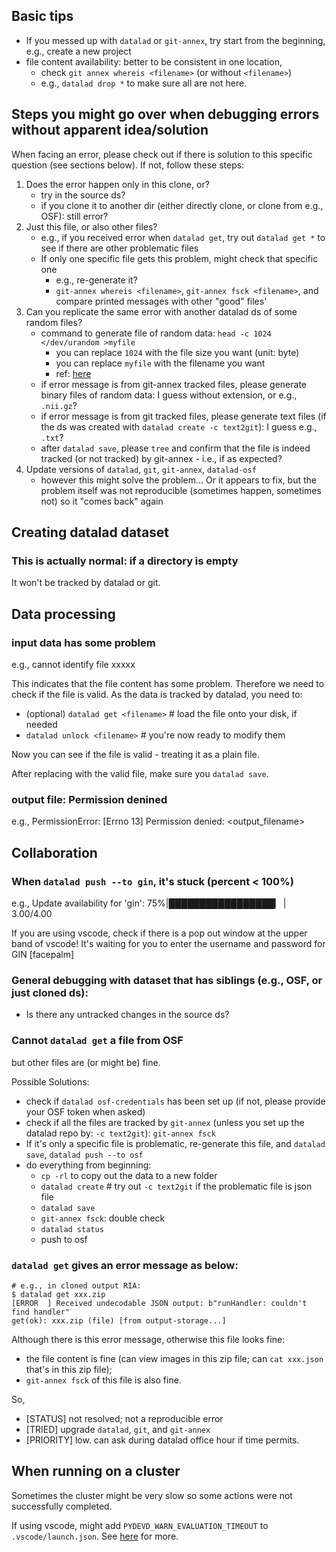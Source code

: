 
## Basic tips
* If you messed up with `datalad` or `git-annex`, try start from the beginning, e.g., create a new project
* file content availability: better to be consistent in one location,
    * check `git annex whereis <filename>` (or without `<filename>`)
    * e.g., `datalad drop *` to make sure all are not here.

## Steps you might go over when debugging errors without apparent idea/solution
When facing an error, please check out if there is solution to this specific question (see sections below). If not, follow these steps:

1. Does the error happen only in this clone, or?
    * try in the source ds?
    * if you clone it to another dir (either directly clone, or clone from e.g., OSF): still error?
1. Just this file, or also other files?
    * e.g., if you received error when `datalad get`, try out `datalad get *` to see if there are other problematic files
    * If only one specific file gets this problem, might check that specific one
        * e.g., re-generate it?
        * `git-annex whereis <filename>`, `git-annex fsck <filename>`, and compare printed messages with other "good" files'
1. Can you replicate the same error with another datalad ds of some random files?
    * command to generate file of random data: `head -c 1024 </dev/urandom >myfile`
        * you can replace `1024` with the file size you want (unit: byte)
        * you can replace `myfile` with the filename you want
        * ref: [here](https://unix.stackexchange.com/questions/33629/how-can-i-populate-a-file-with-random-data)
    * if error message is from git-annex tracked files, please generate binary files of random data: I guess without extension, or e.g., `.nii.gz`?
    * if error message is from git tracked files, please generate text files (if the ds was created with `datalad create -c text2git`): I guess e.g., `.txt`?
    * after `datalad save`, please `tree` and confirm that the file is indeed tracked (or not tracked) by git-annex - i.e., if as expected?
1. Update versions of `datalad`, `git`, `git-annex`, `datalad-osf`
    * however this might solve the problem... Or it appears to fix, but the problem itself was not reproducible (sometimes happen, sometimes not) so it "comes back" again

## Creating datalad dataset
### This is actually normal: if a directory is empty
It won't be tracked by datalad or git.


## Data processing
### input data has some problem
e.g., cannot identify file xxxxx

This indicates that the file content has some problem. Therefore we need to check if the file is valid. As the data is tracked by datalad, you need to:
* (optional) `datalad get <filename>`  # load the file onto your disk, if needed
* `datalad unlock <filename>`   # you're now ready to modify them

Now you can see if the file is valid - treating it as a plain file.

After replacing with the valid file, make sure you `datalad save`.

### output file: Permission denined
e.g., PermissionError: [Errno 13] Permission denied: <output_filename>

## Collaboration
### When `datalad push --to gin`, it's stuck (percent < 100%)
e.g., Update availability for 'gin':  75%|█████████████████▎     | 3.00/4.00

If you are using vscode, check if there is a pop out window at the upper band of vscode! It's waiting for you to enter the username and password for GIN [facepalm]

### General debugging with dataset that has siblings (e.g., OSF, or just cloned ds):
* Is there any untracked changes in the source ds?

### Cannot `datalad get` a file from OSF
but other files are (or might be) fine.

Possible Solutions:
* check if `datalad osf-credentials` has been set up (if not, please provide your OSF token when asked)
* check if all the files are tracked by `git-annex` (unless you set up the datalad repo by: `-c text2git`): `git-annex fsck`
* If it's only a specific file is problematic, re-generate this file, and `datalad save`, `datalad push --to osf`
* do everything from beginning:
    * `cp -rl` to copy out the data to a new folder
    * `datalad create`   # try out `-c text2git` if the problematic file is json file
    * `datalad save`
    * `git-annex fsck`: double check
    * `datalad status`
    * push to osf

### `datalad get` gives an error message as below:
```
# e.g., in cloned output RIA:
$ datalad get xxx.zip
[ERROR  ] Received undecodable JSON output: b"runHandler: couldn't find handler"
get(ok): xxx.zip (file) [from output-storage...]
```
Although there is this error message, otherwise this file looks fine:
* the file content is fine (can view images in this zip file; can `cat xxx.json` that's in this zip file);
* `git-annex fsck` of this file is also fine.

So,
* [STATUS] not resolved; not a reproducible error
* [TRIED] upgrade `datalad`, `git`, and `git-annex`
* [PRIORITY] low. can ask during datalad office hour if time permits.


## When running on a cluster
Sometimes the cluster might be very slow so some actions were not successfully completed.

If using vscode, might add `PYDEVD_WARN_EVALUATION_TIMEOUT` to `.vscode/launch.json`. See [here](https://stackoverflow.com/questions/65093883/how-do-i-turn-off-the-evaluating-plt-show-did-not-finish-after-3-00s-seconds) for more.